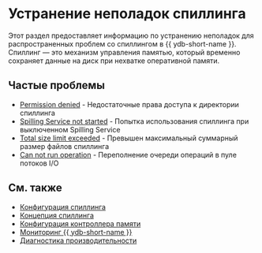 # Устранение неполадок спиллинга

Этот раздел предоставляет информацию по устранению неполадок для распространенных проблем со спиллингом в {{ ydb-short-name }}. Спиллинг — это механизм управления памятью, который временно сохраняет данные на диск при нехватке оперативной памяти.

## Частые проблемы

- [Permission denied](permission-denied.md) - Недостаточные права доступа к директории спиллинга
- [Spilling Service not started](service-not-started.md) - Попытка использования спиллинга при выключенном Spilling Service
- [Total size limit exceeded](total-size-limit-exceeded.md) - Превышен максимальный суммарный размер файлов спиллинга
- [Can not run operation](can-not-run-operation.md) - Переполнение очереди операций в пуле потоков I/O

## См. также

- [Конфигурация спиллинга](../../reference/configuration/table_service_config.md)
- [Концепция спиллинга](../../concepts/spilling.md)
- [Конфигурация контроллера памяти](../../reference/configuration/index.md#memory-controller)
- [Мониторинг {{ ydb-short-name }}](../../devops/observability/monitoring.md)
- [Диагностика производительности](../performance/index.md)
